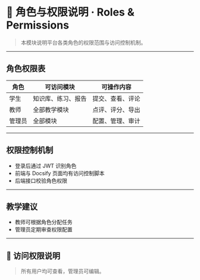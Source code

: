 # 🤝 角色与权限说明 · Roles & Permissions

> 本模块说明平台各类角色的权限范围与访问控制机制。

---

## 角色权限表

| 角色       | 可访问模块           | 可操作内容           |
|------------|----------------------|----------------------|
| 学生       | 知识库、练习、报告   | 提交、查看、评论     |
| 教师       | 全部教学模块         | 点评、评分、导出     |
| 管理员     | 全部模块             | 配置、管理、审计     |

---

## 权限控制机制

- 登录后通过 JWT 识别角色
- 前端与 Docsify 页面均有访问控制脚本
- 后端接口校验角色权限

---

## 教学建议

- 教师可根据角色分配任务
- 管理员定期审查权限配置

---

## 🔐 访问权限说明

> 所有用户均可查看，管理员可编辑。
